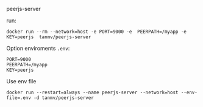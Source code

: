 peerjs-server

run:

```
docker run --rm --network=host -e PORT=9000 -e  PEERPATH=/myapp -e KEY=peerjs  tanmv/peerjs-server
```
Option enviroments `.env`:
```
PORT=9000
PEERPATH=/myapp
KEY=peerjs
```
Use env file

```
docker run --restart=always --name peerjs-server --network=host --env-file=.env -d tanmv/peerjs-server
```
